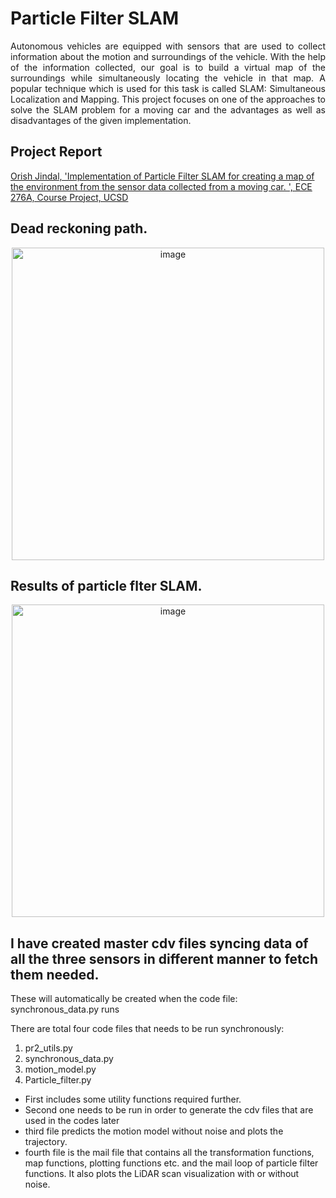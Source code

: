# Particle Filter SLAM

<p align="justify">
Autonomous vehicles are equipped with sensors that are used to collect information about the motion and surroundings of the vehicle. With the help of the information collected, our goal is to build a virtual map of the surroundings while simultaneously locating the vehicle in that map. A popular technique which is used for this task is called SLAM: Simultaneous Localization and Mapping. This project focuses on one of the approaches to solve the SLAM problem for a moving car and the advantages as well as disadvantages of the given implementation.
</p>

## Project Report
[Orish Jindal, 'Implementation of Particle Filter SLAM for creating a map of the environment from the sensor data collected from a moving car.
', ECE 276A, Course Project, UCSD](https://github.com/ojindal/Particle_filter_SLAM/blob/main/Report-Particlefilter.pdf)


## Dead reckoning path.
<p align="center">
  <img width="500" alt="image" src="https://user-images.githubusercontent.com/89351094/209570753-4efd4c7f-5f0d-422d-ae6c-4eb51d1b8bf8.jpg">
 </p>

 
 ## Results of particle flter SLAM.
<p align="center">
  <img width="500" alt="image" src = "https://user-images.githubusercontent.com/89351094/209570616-e5df8473-d3dc-44d0-bbad-baffb51bf294.png"/>
</p>


## I have created master cdv files syncing data of all the three sensors in different manner to fetch them needed.
These will automatically be created when the code file: synchronous_data.py runs

There are total four code files that needs to be run synchronously:
1. pr2_utils.py
2. synchronous_data.py
3. motion_model.py
4. Particle_filter.py

- First includes some utility functions required further.
- Second one needs to be run in order to generate the cdv files that are used in the codes later
- third file predicts the motion model without noise and plots the trajectory.
- fourth file is the mail file that contains all the transformation functions, map functions, plotting functions etc. and the mail loop of particle filter functions. It also plots the LiDAR scan visualization with or without noise.
